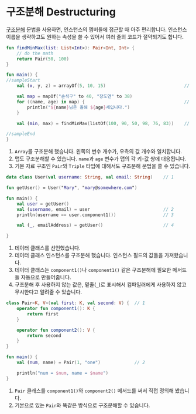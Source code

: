 # 구조분해 Destructuring

[구조분해](https://kotlinlang.org/docs/reference/multi-declarations.html#destructuring-declarations) 문법을 사용하면, 인스턴스의 멤버들에 접근할 때 아주 편리합니다. 인스턴스 이름을 생략하고도 원하는 속성을 쓸 수 있어서 여러 줄의 코드가 절약되기도 합니다.

```kotlin
fun findMinMax(list: List<Int>): Pair<Int, Int> {
    // do the math
    return Pair(50, 100)
}

fun main() {
//sampleStart
    val (x, y, z) = arrayOf(5, 10, 15)                              // 1

    val map = mapOf("손석구" to 40, "장도연" to 38)
    for ((name, age) in map) {                                      // 2
        println("${name}님은 올해 ${age}세입니다.")
    }

    val (min, max) = findMinMax(listOf(100, 90, 50, 98, 76, 83))    // 3

//sampleEnd
}
```

1. `Array`를 구조분해 했습니다. 왼쪽의 변수 개수가, 우측의 값 개수와 일치합니다.
2. 맵도 구조분해할 수 있습니다. `name`과 `age` 변수가 맵의 각 키-값 쌍에 대응됩니다.
3. 기본 자료 구조인 `Pair`와 `Triple` 타입에 대해서도 구조분해 문법을 쓸 수 있습니다.

```kotlin
data class User(val username: String, val email: String)    // 1

fun getUser() = User("Mary", "mary@somewhere.com")

fun main() {
    val user = getUser()
    val (username, email) = user                            // 2
    println(username == user.component1())                  // 3

    val (_, emailAddress) = getUser()                       // 4

}
```

1. 데이터 클래스를 선언했습니다.
2. 데이터 클래스 인스턴스를 구조분해 했습니다. 인스턴스 필드의 값들을 가져왔습니다.
3. 데이터 클래스는 `component1()`나 `component1()` 같은 구조분해에 필요한 메서드들 자동으로 만들어줍니다.
4. 구조분해 후 사용하지 않는 값은, 밑줄(`_`)로 표시해서 컴파일러에게 사용하지 않고 무시한다고 알려줄 수 있습니다.

```kotlin
class Pair<K, V>(val first: K, val second: V) {  // 1
    operator fun component1(): K {
        return first
    }

    operator fun component2(): V {
        return second
    }
}

fun main() {
    val (num, name) = Pair(1, "one")             // 2

    println("num = $num, name = $name")
}
```

1. `Pair` 클래스를 `component1()`와 `component2()` 메서드를 써서 직접 정의해 봤습니다.
2. 기본으로 있는 `Pair`와 똑같은 방식으로 구조분해할 수 있습니다.
